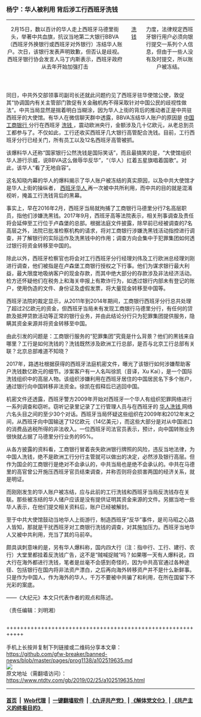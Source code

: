 ### 杨宁：华人被利用 背后涉工行西班牙洗钱
------------------------

<div class="post_content">
 <div class="column" id="artbody">
  <header role="heading">
   <div class="large-12 medium-12 small-12 columns articleBodyTopBar" id="topbar">
   </div>
   <div class="mbottom10 large-12 medium-12 small-12 columns">
    2月15日，数以百计的华人走上西班牙马德里街头，举著中共血旗，抗议当地第二大银行BBVA（西班牙外换银行或西班牙对外银行）冻结华人账户。次日，该银行发表声明致歉，但否认是歧视。西班牙银行协会发言人马丁内斯表示，西班牙政府从去年开始加强打击
    <a href="https://www.ntdtv.com/gb/洗钱.htm">
     洗钱
    </a>
    力度，法律规定西班牙银行用户必须向银行提交一系列个人信息，但由于一些人没有及时提交，所以账户被冻结。
   </div>
  </header>
  <div class="adshow300" id="inarticle_ad300">
   <div data-cb-ad-id="inside-content-300" data-google-query-id="CK2C8Jqk1-ACFRAmrQYdgbsISA" id="div-gpt-ad-1399580982834-0">
    <div id="google_ads_iframe_/5965368/DJYcn_news_article_below_header_F4_336x250_0__container__">
    </div>
   </div>
  </div>
  <p>
   同日，中共外交部领事司副司长还就此问题约见了西班牙驻华使馆公使，敦促其“协调国内有关主管部门敦促有关金融机构不得采取针对中国公民的歧视性做法”。中共当局显然是揣着明白当糊涂，因为华人上街的背后的推动者正是中共驻西班牙的大使馆。有华人在微信聊天群中透露，BBVA冻结华人账户的原因是
   <a href="https://www.ntdtv.com/gb/中国工商银行.htm">
    中国工商银行
   </a>
   分行在西班牙
   <a href="https://www.ntdtv.com/gb/洗钱.htm">
    洗钱
   </a>
   ，震动欧洲央行，金额涉及几十亿欧元，从老总到员工都参与了。不仅如此，工行还收买西班牙几大银行高管配合洗钱。目前，工行西班牙分行已经关门，所有员工以及12名西班牙高管被抓。
  </p>
  <p>
   该爆料华人还称“国家银行公然洗钱是国际笑话”，而且最搞笑的是，“大使馆组织华人游行示威，说BBVA这么做辱华反华”，“（华人）扛着五星旗唱着国歌”。对此，该华人“看了无地自容”。
  </p>
  <p>
   这名知晓内幕的华人的爆料揭示了华人账户被冻结的真实原因，以及中共大使馆才是华人上街的操纵者，
   <a href="https://www.ntdtv.com/gb/西班牙华人.htm">
    西班牙华人
   </a>
   再一次被中共所利用，而中共的目的就是混淆视听，掩盖工行洗钱背后的黑幕。
  </p>
  <p>
   事实上，早在2016年2月，西班牙当局就拘捕了工商银行马德里分行7名高层职员，指他们涉嫌洗黑钱。2017年9月，西班牙高等法院表示，相关刑事调查及责任将会延伸至工行位于卢森堡的总部。根据法庭文件披露，除早前已经被调查的7名高层之外，法院已批准检察机构的请求，将对工商银行涉嫌洗黑钱活动指控进行调查，并了解银行的实际运作及洗黑钱中的作用；调查方向会集中于犯罪集团如何透过银行将资金转移至中国的。
  </p>
  <p>
   除此以外，西班牙检察官也将会对工行西班牙分行经理刘伟及工行欧洲总经理刘刚进行调查，他们被指是在卢森堡工商银行授权之下行事。他们为谋求银行最大利益，最大限度地吸纳客户的现金存款，而其中绝大部分的存款涉及非法经济活动。检方还怀疑他们在税务上和海关申报上有欺诈行为，如透过银行内部未有登记的账户，使用伪造的文件、身份证及虚假发票，将大量现金转移至中国等。
  </p>
  <p>
   西班牙法院的裁定显示，从2011年到2014年期间，工商银行西班牙分行总共处理了超过2亿欧元的资金，但西班牙当局未有发现工商银行马德里分行，有任何的贷款及抵押贷款活动等正常的银行业务，并由此结论分行只为犯罪集团提供服务，隐瞒其资金来源并将资金转移至中国。
  </p>
  <p>
   由此引发的问题是：工商银行服务的“犯罪集团”究竟是什么背景？他们的黑钱来自哪里？工行是如何洗钱的？洗钱既然涉及欧洲工行总部，是否与北京工行总部有关联？北京总部难道不知晓？
  </p>
  <p>
   2017年，路透社根据获得的西班牙法庭机密文件，曝光了该银行如何涉嫌帮助客户洗钱数亿欧元的细节。涉案客户有一人名叫徐凯（音译，Xu Kai），是一个国际洗钱组织中的高层人物。该组织涉嫌利用在西班牙居住的中国居民名下多个账户，通过银行向中国转移非法资金。徐凯在假释后已逃回中国。
  </p>
  <p>
   机密文件还透露，西班牙警方2009年开始对西班牙一个华人有组织犯罪网络进行一系列调查和窃听。窃听记录里记录了工行管理人员与在西班牙的
   <a href="https://www.ntdtv.com/gb/华人洗钱.htm">
    华人洗钱
   </a>
   网络六名头目之间的至少30个对话。西班牙当局怀疑这些组织在2009年和2012年末之间，从西班牙向中国输送了12亿欧元（14亿美元），而这些大部分是对从中国进口的消费品逃税所得的非法收入。一位西班牙司法官员表示，预计，向中国转账业务很快就占据了马德里分行业务的95%。
  </p>
  <p>
   从各方披露的资料看，工商银行冒着丧失欧洲银行牌照的风险，违反当地法律，为中国人洗钱，绝不是欧洲工行分行主管就可以做出的决定，必然涉及银行高层。但作为国企的工商银行是绝对不会承认的，中共当局也是绝不会承认的。中共在马德里的高官曾公开施压西班牙官员结束调查，并称否则将会损害两国的经济关系，就是明证。
  </p>
  <p>
   而刚刚发生的华人账户被冻结，应与此前的工行洗钱和西班牙当局反洗钱存在关联。那些被冻结的华人储户应该是没有提供证明其资金来源的文件。另据当地一些华人表示，在他们提交相关资料后，账户已经被解封。
  </p>
  <p>
   至于中共大使馆鼓动当地华人上街游行，制造西班牙“反华”事件，是司马昭之心路人皆知，那就是干扰西班牙对工商银行洗钱的调查，对其施加压力。西班牙当地华人又被中共利用，充当了其的马前卒。
  </p>
  <p>
   颇具讽刺意味的是，另有华人爆料称，国内四大行（注：指中行、工行、建行、农行）大堂里都挂着反洗钱广告，这不是“贼喊捉贼”吗？如果哪一天有人爆料说，四大行在海外都进行洗钱，笔者是丝毫不会感到奇怪的，因为中共高官通过各种途径、包括银行在国内将非法资产漂白，之后再向海外转移资产并不是什么新鲜事。只是作为中国人，作为海外的华人，千万不要被中共骗了和利用，在所在国留下不光彩的案底。
  </p>
  <p>
   ——《大纪元》本文只代表作者的观点和陈述。
  </p>
  <p>
   （责任编辑：刘明湘）
  </p>
 </div>
 <div class="single_ad">
 </div>
</div>

+++++++++++++++++++++++++++++++++++++++++++++++++++++++++++<br/><br/>
手机上长按并复制下列链接或二维码分享本文章：<br/>
https://github.com/gfw-breaker/banned-news/blob/master/pages/prog1138/a102519635.md <br/>
<a href='https://github.com/gfw-breaker/banned-news/blob/master/pages/prog1138/a102519635.md'><img src='https://github.com/gfw-breaker/banned-news/blob/master/pages/prog1138/a102519635.md.png'/></a> <br/>
原文地址（需翻墙访问）：https://www.ntdtv.com/gb/2019/02/25/a102519635.html


------------------------
#### [首页](https://github.com/gfw-breaker/banned-news/blob/master/README.md) &nbsp;|&nbsp; [Web代理](https://github.com/labour-camp/helloworld) &nbsp;|&nbsp; [一键翻墙软件](https://github.com/gfw-breaker/nogfw/blob/master/README.md) &nbsp;| [《九评共产党》](https://github.com/gfw-breaker/9ping.md/blob/master/README.md#九评之一评共产党是什么) | [《解体党文化》](https://github.com/gfw-breaker/jtdwh.md/blob/master/README.md) | [《共产主义的终极目的》](https://github.com/gfw-breaker/gczydzjmd.md/blob/master/README.md)

